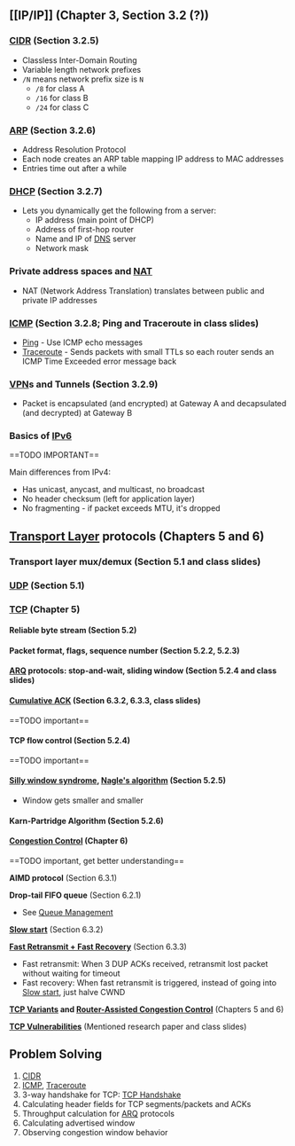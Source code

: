 ## [[IP/IP]] (Chapter 3, Section 3.2 (?))

### [CIDR](IP/CIDR.md) (Section 3.2.5)

- Classless Inter-Domain Routing
- Variable length network prefixes
- `/N` means network prefix size is `N`
	- `/8` for class A
	- `/16` for class B
	- `/24` for class C

### [ARP](../ARP.md) (Section 3.2.6)

- Address Resolution Protocol
- Each node creates an ARP table mapping IP address to MAC addresses
- Entries time out after a while

### [DHCP](../DHCP/DHCP.md) (Section 3.2.7)

- Lets you dynamically get the following from a server:
	- IP address (main point of DHCP)
	- Address of first-hop router
	- Name and IP of [DNS](DNS/DNS.md) server
	- Network mask

### Private address spaces and [NAT](../NAT.md)

- NAT (Network Address Translation) translates between public and private IP addresses

### [ICMP](../ICMP/ICMP.md) (Section 3.2.8; Ping and Traceroute in class slides)

- [Ping](../ICMP/Ping.md) - Use ICMP echo messages
- [Traceroute](../ICMP/Traceroute.md) - Sends packets with small TTLs so each router sends an ICMP Time Exceeded error message back

### [VPN](../VPN.md)s and Tunnels (Section 3.2.9)

- Packet is encapsulated (and encrypted) at Gateway A and decapsulated (and decrypted) at Gateway B

### Basics of [IPv6](IP/IPv6.md)
==TODO IMPORTANT==

Main differences from IPv4:
- Has unicast, anycast, and multicast, no broadcast
- No header checksum (left for application layer)
- No fragmenting - if packet exceeds MTU, it's dropped

## [Transport Layer](OSI%20layers/Transport%20Layer.md) protocols (Chapters 5 and 6)

### Transport layer mux/demux (Section 5.1 and class slides)

### [UDP](../UDP.md) (Section 5.1)

### [TCP](TCP/TCP.md) (Chapter 5)

#### Reliable byte stream (Section 5.2)

#### Packet format, flags, sequence number (Section 5.2.2, 5.2.3)

#### [ARQ](../ARQ/ARQ.md) protocols: stop-and-wait, sliding window (Section 5.2.4 and class slides)

#### [Cumulative ACK](TCP/Cumulative%20ACK.md) (Section 6.3.2, 6.3.3, class slides)
==TODO important==

#### TCP flow control (Section 5.2.4)
==TODO important==

#### [Silly window syndrome](TCP/Silly%20window%20syndrome.md), [Nagle's algorithm](TCP/Nagle's%20algorithm.md) (Section 5.2.5)
- Window gets smaller and smaller

#### Karn-Partridge Algorithm (Section 5.2.6)

#### [Congestion Control](TCP/Congestion/TCP%20Congestion.md) (Chapter 6)

==TODO important, get better understanding==

**AIMD protocol** (Section 6.3.1)

**Drop-tail FIFO queue** (Section 6.2.1)
- See [Queue Management](TCP/Queue%20Management/Queue%20Management.md)

**[Slow start](TCP/Congestion/Slow%20start.md)** (Section 6.3.2)

**[Fast Retransmit + Fast Recovery](TCP/Fast%20Retransmit%20+%20Fast%20Recovery.md)** (Section 6.3.3)

- Fast retransmit: When 3 DUP ACKs received, retransmit lost packet without waiting for timeout
- Fast recovery: When fast retransmit is triggered, instead of going into [Slow start](TCP/Congestion/Slow%20start.md), just halve CWND

**[TCP Variants](TCP/TCP%20Variants.md) and [Router-Assisted Congestion Control](TCP/Congestion/Router-Assisted%20Congestion%20Control.md)** (Chapters 5 and 6)

**[TCP Vulnerabilities](TCP/TCP%20Vulnerabilities.md)** (Mentioned research paper and class slides)

## Problem Solving

1. [CIDR](IP/CIDR.md)
2. [ICMP](../ICMP/ICMP.md), [Traceroute](../ICMP/Traceroute.md)
3. 3-way handshake for TCP: [TCP Handshake](TCP/TCP%20Handshake.md)
4. Calculating header fields for TCP segments/packets and ACKs
5. Throughput calculation for [ARQ](../ARQ/ARQ.md) protocols
6. Calculating advertised window
7. Observing congestion window behavior
